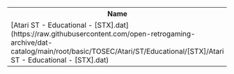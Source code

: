 <table>
<tr><th>Name</th><th>Size</th></tr>
<tr><td>[Atari ST - Educational - [STX].dat](https://raw.githubusercontent.com/open-retrogaming-archive/dat-catalog/main/root/basic/TOSEC/Atari/ST/Educational/[STX]/Atari ST - Educational - [STX].dat)</td><td>7430</td></tr>
</table>
